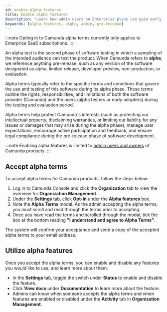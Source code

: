 ```yaml
---
id: enable-alpha-features
title: Enable alpha features
description: "Learn how admin users on Enterprise plans can gain early access to alpha features in Console and Modeler. "
keywords: [alpha-features, alpha, admin, pre-release]
---
```


:::note
Opting in to Camunda alpha terms currently only applies to Enterprise SaaS subscriptions.
:::

An alpha test is the second phase of software testing in which a sampling of the intended audience can test the product. When Camunda refers to **alpha**, we reference anything pre-release, such as any version of the software designated as alpha, limited release, developer preview, non-production, or evaluation.

Alpha terms typically refer to the specific terms and conditions that govern the use and testing of this software during its alpha phase. These terms outline the rights, responsibilities, and limitations of both the software provider (Camunda) and the users (alpha testers or early adopters) during the testing and evaluation period.

Alpha terms help protect Camunda´s interests (such as protecting our intellectual property, disclaiming warranties, or limiting our liability for any issues or damages that may arise during the alpha phase), manage user expectations, encourage active participation and feedback, and ensure legal compliance during the pre-release phase of software development.

:::note
Enabling alpha features is limited to [admin users and owners](/docs/components/console/manage-organization/manage-users.md) of Camunda products.
:::

## Accept alpha terms

To accept alpha terms for Camunda products, follow the steps below:

1. Log in to Camunda Console and click the **Organization** tab to view the overview for **Organization Management**.
2. Under the **Settings** tab, click **Opt-in** under the **Alpha features** box.
3. Note the **Alpha Terms** modal. As the admin accepting the alpha terms, you must scroll and read through the terms prior to accepting.
4. Once you have read the terms and scrolled through the modal, tick the box at the bottom reading **"I understand and agree to Alpha Terms"**.

The system will confirm your acceptance and send a copy of the accepted alpha terms to your email address.

## Utilize alpha features

Once you accept the alpha terms, you can enable and disable any features you would like to use, and learn more about them:

- In the **Settings** tab, toggle the switch under **Status** to enable and disable the feature.
- Click **View docs** under **Documentation** to learn more about the feature.
- Admins can know when someone accepts the alpha terms and when features are enabled or disabled under the **Activity** tab in **Organization Management**.
